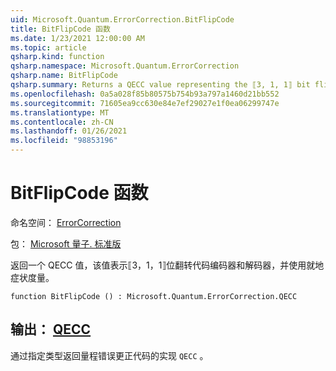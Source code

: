 ```yaml
---
uid: Microsoft.Quantum.ErrorCorrection.BitFlipCode
title: BitFlipCode 函数
ms.date: 1/23/2021 12:00:00 AM
ms.topic: article
qsharp.kind: function
qsharp.namespace: Microsoft.Quantum.ErrorCorrection
qsharp.name: BitFlipCode
qsharp.summary: Returns a QECC value representing the ⟦3, 1, 1⟧ bit flip code encoder and decoder with in-place syndrome measurement.
ms.openlocfilehash: 0a5a028f85b80575b754b93a797a1460d21bb552
ms.sourcegitcommit: 71605ea9cc630e84e7ef29027e1f0ea06299747e
ms.translationtype: MT
ms.contentlocale: zh-CN
ms.lasthandoff: 01/26/2021
ms.locfileid: "98853196"
---
```

# <a name="bitflipcode-function"></a>BitFlipCode 函数

命名空间： [ErrorCorrection](xref:Microsoft.Quantum.ErrorCorrection)

包： [Microsoft 量子. 标准版](https://nuget.org/packages/Microsoft.Quantum.Standard)


返回一个 QECC 值，该值表示⟦3，1，1⟧位翻转代码编码器和解码器，并使用就地症状度量。

```qsharp
function BitFlipCode () : Microsoft.Quantum.ErrorCorrection.QECC
```


## <a name="output--qecc"></a>输出： [QECC](xref:Microsoft.Quantum.ErrorCorrection.QECC)

通过指定类型返回量程错误更正代码的实现 `QECC` 。